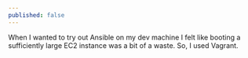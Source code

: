 ```yaml
---
published: false
---
```


When I wanted to try out Ansible on my dev machine I felt like booting a sufficiently large EC2 instance was a bit of a waste. So, I used Vagrant.